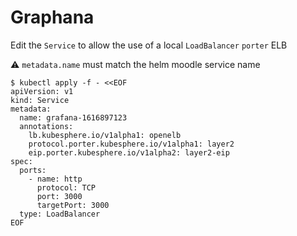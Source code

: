 # Graphana

Edit the `Service` to allow the use of a local `LoadBalancer`  `porter` ELB

:warning: `metadata.name` must match the helm moodle service name

```
$ kubectl apply -f - <<EOF
apiVersion: v1
kind: Service
metadata:
  name: grafana-1616897123
  annotations:
    lb.kubesphere.io/v1alpha1: openelb
    protocol.porter.kubesphere.io/v1alpha1: layer2
    eip.porter.kubesphere.io/v1alpha2: layer2-eip
spec:
  ports:
    - name: http
      protocol: TCP
      port: 3000
      targetPort: 3000
  type: LoadBalancer
EOF
```
